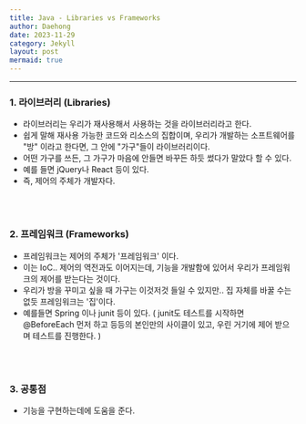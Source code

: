```yaml
---
title: Java - Libraries vs Frameworks
author: Daehong
date: 2023-11-29
category: Jekyll
layout: post
mermaid: true
---
```


<hr>

### 1. 라이브러리 (Libraries)
* 라이브러리는 우리가 재사용해서 사용하는 것을 라이브러리라고 한다. 
* 쉽게 말해 재사용 가능한 코드와 리소스의 집합이며, 우리가 개발하는 소프트웨어를 "방" 이라고 한다면, 그 안에 "가구"들이 라이브러리이다.
* 어떤 가구를 쓰든, 그 가구가 마음에 안들면 바꾸든 하듯 썼다가 말았다 할 수 있다. 
* 예를 들면 jQuery나 React 등이 있다.
* 즉, 제어의 주체가 개발자다.

<br>
<br>

### 2. 프레임워크 (Frameworks)
* 프레임워크는 제어의 주체가 '프레임워크' 이다.
* 이는 IoC.. 제어의 역전과도 이어지는데, 기능을 개발함에 있어서 우리가 프레임워크의 제어를 받는다는 것이다.
* 우리가 방을 꾸미고 싶을 때 가구는 이것저것 들일 수 있지만.. 집 자체를 바꿀 수는 없듯 프레임워크는 '집'이다.
* 예를들면 Spring 이나 junit 등이 있다. ( junit도 테스트를 시작하면 @BeforeEach 먼저 하고 등등의 본인만의 사이클이 있고, 우린 거기에 제어 받으며 테스트를 진행한다. )

<br>
<br>

### 3. 공통점
* 기능을 구현하는데에 도움을 준다.


<br>
<br>
<br>
<br>
<br>